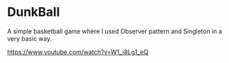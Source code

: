 # DunkBall
A simple basketball game where I used Observer pattern and Singleton in a very basic way.

https://www.youtube.com/watch?v=W1_j8Lg1_eQ
